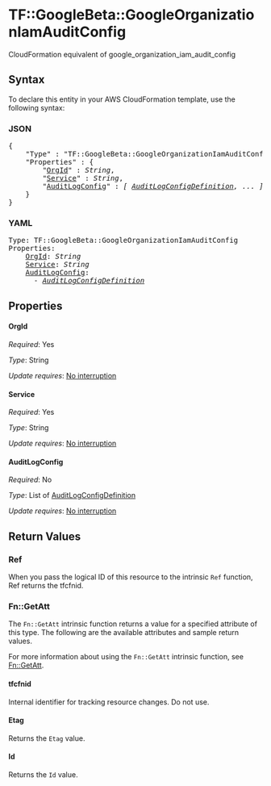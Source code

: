 # TF::GoogleBeta::GoogleOrganizationIamAuditConfig

CloudFormation equivalent of google_organization_iam_audit_config

## Syntax

To declare this entity in your AWS CloudFormation template, use the following syntax:

### JSON

<pre>
{
    "Type" : "TF::GoogleBeta::GoogleOrganizationIamAuditConfig",
    "Properties" : {
        "<a href="#orgid" title="OrgId">OrgId</a>" : <i>String</i>,
        "<a href="#service" title="Service">Service</a>" : <i>String</i>,
        "<a href="#auditlogconfig" title="AuditLogConfig">AuditLogConfig</a>" : <i>[ <a href="auditlogconfigdefinition.md">AuditLogConfigDefinition</a>, ... ]</i>
    }
}
</pre>

### YAML

<pre>
Type: TF::GoogleBeta::GoogleOrganizationIamAuditConfig
Properties:
    <a href="#orgid" title="OrgId">OrgId</a>: <i>String</i>
    <a href="#service" title="Service">Service</a>: <i>String</i>
    <a href="#auditlogconfig" title="AuditLogConfig">AuditLogConfig</a>: <i>
      - <a href="auditlogconfigdefinition.md">AuditLogConfigDefinition</a></i>
</pre>

## Properties

#### OrgId

_Required_: Yes

_Type_: String

_Update requires_: [No interruption](https://docs.aws.amazon.com/AWSCloudFormation/latest/UserGuide/using-cfn-updating-stacks-update-behaviors.html#update-no-interrupt)

#### Service

_Required_: Yes

_Type_: String

_Update requires_: [No interruption](https://docs.aws.amazon.com/AWSCloudFormation/latest/UserGuide/using-cfn-updating-stacks-update-behaviors.html#update-no-interrupt)

#### AuditLogConfig

_Required_: No

_Type_: List of <a href="auditlogconfigdefinition.md">AuditLogConfigDefinition</a>

_Update requires_: [No interruption](https://docs.aws.amazon.com/AWSCloudFormation/latest/UserGuide/using-cfn-updating-stacks-update-behaviors.html#update-no-interrupt)

## Return Values

### Ref

When you pass the logical ID of this resource to the intrinsic `Ref` function, Ref returns the tfcfnid.

### Fn::GetAtt

The `Fn::GetAtt` intrinsic function returns a value for a specified attribute of this type. The following are the available attributes and sample return values.

For more information about using the `Fn::GetAtt` intrinsic function, see [Fn::GetAtt](https://docs.aws.amazon.com/AWSCloudFormation/latest/UserGuide/intrinsic-function-reference-getatt.html).

#### tfcfnid

Internal identifier for tracking resource changes. Do not use.

#### Etag

Returns the <code>Etag</code> value.

#### Id

Returns the <code>Id</code> value.

